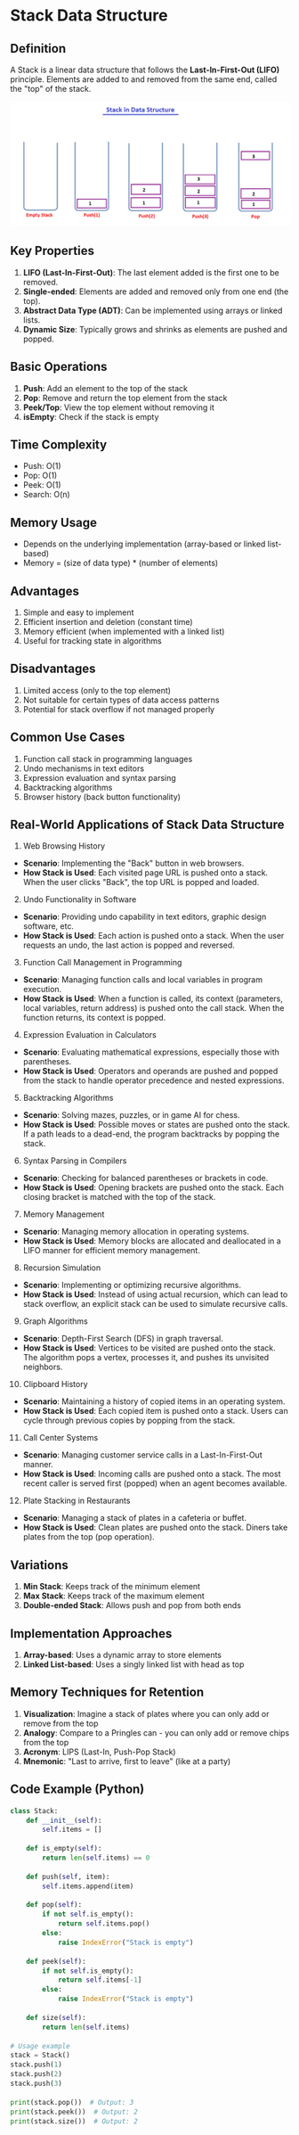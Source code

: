 # Stack Data Structure

## Definition
A Stack is a linear data structure that follows the **Last-In-First-Out (LIFO)** principle. Elements are added to and removed from the same end, called the "top" of the stack.

![Stack Visualization](../assets/stack.png)

## Key Properties
1. **LIFO (Last-In-First-Out)**: The last element added is the first one to be removed.
2. **Single-ended**: Elements are added and removed only from one end (the top).
3. **Abstract Data Type (ADT)**: Can be implemented using arrays or linked lists.
4. **Dynamic Size**: Typically grows and shrinks as elements are pushed and popped.

## Basic Operations
1. **Push**: Add an element to the top of the stack
2. **Pop**: Remove and return the top element from the stack
3. **Peek/Top**: View the top element without removing it
4. **isEmpty**: Check if the stack is empty

## Time Complexity
- Push: O(1)
- Pop: O(1)
- Peek: O(1)
- Search: O(n)

## Memory Usage
- Depends on the underlying implementation (array-based or linked list-based)
- Memory = (size of data type) * (number of elements)

## Advantages
1. Simple and easy to implement
2. Efficient insertion and deletion (constant time)
3. Memory efficient (when implemented with a linked list)
4. Useful for tracking state in algorithms

## Disadvantages
1. Limited access (only to the top element)
2. Not suitable for certain types of data access patterns
3. Potential for stack overflow if not managed properly

## Common Use Cases
1. Function call stack in programming languages
2. Undo mechanisms in text editors
3. Expression evaluation and syntax parsing
4. Backtracking algorithms
5. Browser history (back button functionality)

## Real-World Applications of Stack Data Structure

1. Web Browsing History
- **Scenario**: Implementing the "Back" button in web browsers.
- **How Stack is Used**: Each visited page URL is pushed onto a stack. When the user clicks "Back", the top URL is popped and loaded.

2. Undo Functionality in Software
- **Scenario**: Providing undo capability in text editors, graphic design software, etc.
- **How Stack is Used**: Each action is pushed onto a stack. When the user requests an undo, the last action is popped and reversed.

3. Function Call Management in Programming
- **Scenario**: Managing function calls and local variables in program execution.
- **How Stack is Used**: When a function is called, its context (parameters, local variables, return address) is pushed onto the call stack. When the function returns, its context is popped.

4. Expression Evaluation in Calculators
- **Scenario**: Evaluating mathematical expressions, especially those with parentheses.
- **How Stack is Used**: Operators and operands are pushed and popped from the stack to handle operator precedence and nested expressions.

5. Backtracking Algorithms
- **Scenario**: Solving mazes, puzzles, or in game AI for chess.
- **How Stack is Used**: Possible moves or states are pushed onto the stack. If a path leads to a dead-end, the program backtracks by popping the stack.

6. Syntax Parsing in Compilers
- **Scenario**: Checking for balanced parentheses or brackets in code.
- **How Stack is Used**: Opening brackets are pushed onto the stack. Each closing bracket is matched with the top of the stack.

7. Memory Management
- **Scenario**: Managing memory allocation in operating systems.
- **How Stack is Used**: Memory blocks are allocated and deallocated in a LIFO manner for efficient memory management.

8. Recursion Simulation
- **Scenario**: Implementing or optimizing recursive algorithms.
- **How Stack is Used**: Instead of using actual recursion, which can lead to stack overflow, an explicit stack can be used to simulate recursive calls.

9. Graph Algorithms
- **Scenario**: Depth-First Search (DFS) in graph traversal.
- **How Stack is Used**: Vertices to be visited are pushed onto the stack. The algorithm pops a vertex, processes it, and pushes its unvisited neighbors.

10. Clipboard History
- **Scenario**: Maintaining a history of copied items in an operating system.
- **How Stack is Used**: Each copied item is pushed onto a stack. Users can cycle through previous copies by popping from the stack.

11. Call Center Systems
- **Scenario**: Managing customer service calls in a Last-In-First-Out manner.
- **How Stack is Used**: Incoming calls are pushed onto a stack. The most recent caller is served first (popped) when an agent becomes available.

12. Plate Stacking in Restaurants
- **Scenario**: Managing a stack of plates in a cafeteria or buffet.
- **How Stack is Used**: Clean plates are pushed onto the stack. Diners take plates from the top (pop operation).

## Variations
1. **Min Stack**: Keeps track of the minimum element
2. **Max Stack**: Keeps track of the maximum element
3. **Double-ended Stack**: Allows push and pop from both ends

## Implementation Approaches
1. **Array-based**: Uses a dynamic array to store elements
2. **Linked List-based**: Uses a singly linked list with head as top

## Memory Techniques for Retention
1. **Visualization**: Imagine a stack of plates where you can only add or remove from the top
2. **Analogy**: Compare to a Pringles can - you can only add or remove chips from the top
3. **Acronym**: LIPS (Last-In, Push-Pop Stack)
4. **Mnemonic**: "Last to arrive, first to leave" (like at a party)

## Code Example (Python)

```python
class Stack:
    def __init__(self):
        self.items = []

    def is_empty(self):
        return len(self.items) == 0

    def push(self, item):
        self.items.append(item)

    def pop(self):
        if not self.is_empty():
            return self.items.pop()
        else:
            raise IndexError("Stack is empty")

    def peek(self):
        if not self.is_empty():
            return self.items[-1]
        else:
            raise IndexError("Stack is empty")

    def size(self):
        return len(self.items)

# Usage example
stack = Stack()
stack.push(1)
stack.push(2)
stack.push(3)

print(stack.pop())  # Output: 3
print(stack.peek())  # Output: 2
print(stack.size())  # Output: 2
```
